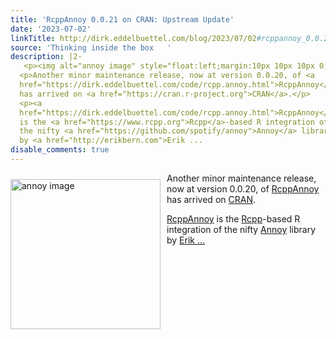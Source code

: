 ```yaml
---
title: 'RcppAnnoy 0.0.21 on CRAN: Upstream Update'
date: '2023-07-02'
linkTitle: http://dirk.eddelbuettel.com/blog/2023/07/02#rcppannoy_0.0.21
source: 'Thinking inside the box   '
description: |2-
   <p><img alt="annoy image" style="float:left;margin:10px 10px 10px 0;" width="240" src="https://raw.github.com/spotify/annoy/master/ann.png"/></p>
  <p>Another minor maintenance release, now at version 0.0.20, of <a
  href="https://dirk.eddelbuettel.com/code/rcpp.annoy.html">RcppAnnoy</a>
  has arrived on <a href="https://cran.r-project.org">CRAN</a>.</p>
  <p><a
  href="https://dirk.eddelbuettel.com/code/rcpp.annoy.html">RcppAnnoy</a>
  is the <a href="https://www.rcpp.org">Rcpp</a>-based R integration of
  the nifty <a href="https://github.com/spotify/annoy">Annoy</a> library
  by <a href="http://erikbern.com">Erik ...
disable_comments: true
---
```

 <p><img alt="annoy image" style="float:left;margin:10px 10px 10px 0;" width="240" src="https://raw.github.com/spotify/annoy/master/ann.png"/></p>
<p>Another minor maintenance release, now at version 0.0.20, of <a
href="https://dirk.eddelbuettel.com/code/rcpp.annoy.html">RcppAnnoy</a>
has arrived on <a href="https://cran.r-project.org">CRAN</a>.</p>
<p><a
href="https://dirk.eddelbuettel.com/code/rcpp.annoy.html">RcppAnnoy</a>
is the <a href="https://www.rcpp.org">Rcpp</a>-based R integration of
the nifty <a href="https://github.com/spotify/annoy">Annoy</a> library
by <a href="http://erikbern.com">Erik ...